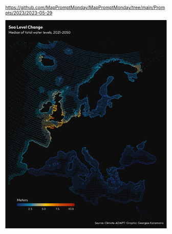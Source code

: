 https://github.com/MapPromptMonday/MapPromptMonday/tree/main/Prompts/2023/2023-05-29

![](plots/vulnerability.png)
